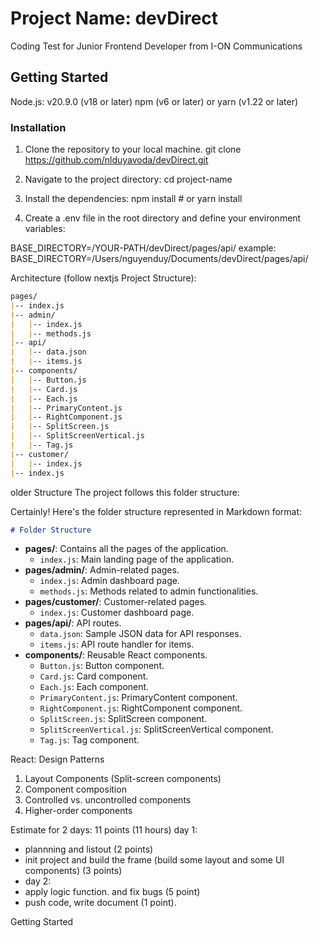 # Project Name: devDirect
Coding Test for Junior Frontend Developer from I-ON Communications

## Getting Started
 Node.js: v20.9.0 (v18 or later)
 npm (v6 or later) or yarn (v1.22 or later)

 ### Installation
1. Clone the repository to your local machine.
  git clone https://github.com/nlduyavoda/devDirect.git

2. Navigate to the project directory:
  cd project-name

3. Install the dependencies:
  npm install # or yarn install
  
4. Create a .env file in the root directory and define your environment variables:
   
  BASE_DIRECTORY=/YOUR-PATH/devDirect/pages/api/
  example: BASE_DIRECTORY=/Users/nguyenduy/Documents/devDirect/pages/api/
  
Architecture (follow nextjs Project Structure):

```markdown
pages/
|-- index.js
|-- admin/
|   |-- index.js
|   |-- methods.js
|-- api/
|   |-- data.json
|   |-- items.js
|-- components/
|   |-- Button.js
|   |-- Card.js
|   |-- Each.js
|   |-- PrimaryContent.js
|   |-- RightComponent.js
|   |-- SplitScreen.js
|   |-- SplitScreenVertical.js
|   |-- Tag.js
|-- customer/
|   |-- index.js
|-- index.js
```

older Structure
The project follows this folder structure:

Certainly! Here's the folder structure represented in Markdown format:

```markdown
# Folder Structure

```
- **pages/**: Contains all the pages of the application.
  - `index.js`: Main landing page of the application.
- **pages/admin/**: Admin-related pages.
  - `index.js`: Admin dashboard page.
  - `methods.js`: Methods related to admin functionalities.
- **pages/customer/**: Customer-related pages.
  - `index.js`: Customer dashboard page.
- **pages/api/**: API routes.
  - `data.json`: Sample JSON data for API responses.
  - `items.js`: API route handler for items.
- **components/**: Reusable React components.
  - `Button.js`: Button component.
  - `Card.js`: Card component.
  - `Each.js`: Each component.
  - `PrimaryContent.js`: PrimaryContent component.
  - `RightComponent.js`: RightComponent component.
  - `SplitScreen.js`: SplitScreen component.
  - `SplitScreenVertical.js`: SplitScreenVertical component.
  - `Tag.js`: Tag component.

React: Design Patterns
1. Layout Components (Split-screen components)
2. Component composition
3. Controlled vs. uncontrolled components
4. Higher-order components

Estimate for 2 days: 11 points (11 hours)
day 1: 
-   plannning and listout (2 points)
-   init project and build the frame (build some layout and some UI components) (3 points)
- day 2:
-   apply logic function. and fix bugs (5 point)
-   push code, write document (1 point).


Getting Started



